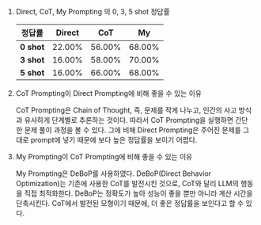 1. Direct, CoT, My Prompting 의 0, 3, 5 shot 정답률

   |정답률|Direct|CoT|My|
   |---|---|---|---|
   |**0 shot**|22.00%|56.00%|68.00%|
   |**3 shot**|16.00%|58.00%|70.00%|
   |**5 shot**|16.00%|66.00%|68.00%|

2. CoT Prompting이 Direct Prompting에 비해 좋을 수 있는 이유
   
   CoT Prompting은 Chain of Thought, 즉, 문제를 작게 나누고, 인간의 사고 방식과 유사하게 단계별로 추론하는 것이다. 따라서 CoT Prompting을 실행하면 간단한 문제 풀이 과정을 볼 수 있다. 
그에 비해 Direct Prompting은 주어진 문제를 그대로 prompt에 넣기 때문에 보다 높은 정답률을 보이기 어렵다. 

4. My Prompting이 CoT Prompting에 비해 좋을 수 있는 이유

   My Prompting은 DeBoP를 사용하였다. DeBoP(Direct Behavior Optimization)는 기존에 사용한 CoT를 발전시킨 것으로, CoT와 달리 LLM의 행동을 직접 최적화한다. DeBoP는 정확도가 높아 성능이 좋을 뿐만 아니라 계산 시간을 단축시킨다. CoT에서 발전된 모형이기 때문에, 더 좋은 정답률을 보인다고 할 수 있다. 
